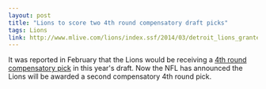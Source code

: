```yaml
---
layout: post
title: "Lions to score two 4th round compensatory draft picks"
tags: Lions
link: http://www.mlive.com/lions/index.ssf/2014/03/detroit_lions_granted_2_additi.html
---
```


It was reported in February that the Lions would be receiving a [4th round compensatory pick](http://www.prideofdetroit.com/2014/2/7/5390728/nfl-compensatory-picks-2014-lions) in this year's draft.  Now the NFL has announced the Lions will be awarded a second compensatory 4th round pick.
